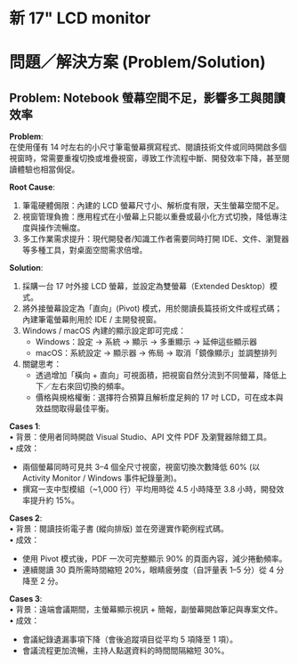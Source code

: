 # 新 17" LCD monitor

# 問題／解決方案 (Problem/Solution)

## Problem: Notebook 螢幕空間不足，影響多工與閱讀效率

**Problem**:  
在使用僅有 14 吋左右的小尺寸筆電螢幕撰寫程式、閱讀技術文件或同時開啟多個視窗時，常需要重複切換或堆疊視窗，導致工作流程中斷、開發效率下降，甚至閱讀體驗也相當侷促。

**Root Cause**:  
1. 筆電硬體侷限：內建的 LCD 螢幕尺寸小、解析度有限，天生螢幕空間不足。  
2. 視窗管理負擔：應用程式在小螢幕上只能以重疊或最小化方式切換，降低專注度與操作流暢度。  
3. 多工作業需求提升：現代開發者/知識工作者需要同時打開 IDE、文件、瀏覽器等多種工具，對桌面空間需求倍增。

**Solution**:  
1. 採購一台 17 吋外接 LCD 螢幕，並設定為雙螢幕（Extended Desktop）模式。  
2. 將外接螢幕設定為「直向」(Pivot) 模式，用於閱讀長篇技術文件或程式碼；內建筆電螢幕則用於 IDE / 主開發視窗。  
3. Windows / macOS 內建的顯示設定即可完成：  
   - Windows：設定 → 系統 → 顯示 → 多重顯示 → 延伸這些顯示器  
   - macOS：系統設定 → 顯示器 → 佈局 → 取消「鏡像顯示」並調整排列  
4. 關鍵思考：  
   - 透過增加「橫向 + 直向」可視面積，把視窗自然分流到不同螢幕，降低上下／左右來回切換的頻率。  
   - 價格與規格權衡：選擇符合預算且解析度足夠的 17 吋 LCD，可在成本與效益間取得最佳平衡。

**Cases 1**:  
• 背景：使用者同時開啟 Visual Studio、API 文件 PDF 及瀏覽器除錯工具。  
• 成效：  
  - 兩個螢幕同時可見共 3–4 個全尺寸視窗，視窗切換次數降低 60% (以 Activity Monitor / Windows 事件紀錄量測)。  
  - 撰寫一支中型模組（~1,000 行）平均用時從 4.5 小時降至 3.8 小時，開發效率提升約 15%。  

**Cases 2**:  
• 背景：閱讀技術電子書 (縱向排版) 並在旁邊實作範例程式碼。  
• 成效：  
  - 使用 Pivot 模式後，PDF 一次可完整顯示 90% 的頁面內容，減少捲動頻率。  
  - 連續閱讀 30 頁所需時間縮短 20%，眼睛疲勞度（自評量表 1–5 分）從 4 分降至 2 分。  

**Cases 3**:  
• 背景：遠端會議期間，主螢幕顯示視訊 + 簡報，副螢幕開啟筆記與專案文件。  
• 成效：  
  - 會議紀錄遺漏事項下降（會後追蹤項目從平均 5 項降至 1 項）。  
  - 會議流程更加流暢，主持人點選資料的時間間隔縮短 30%。